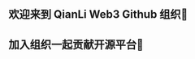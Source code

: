 ## 欢迎来到 QianLi Web3 Github 组织👋

## 加入组织一起贡献开源平台🥳









<!--

**Here are some ideas to get 
🙋‍♀️ A short introduction - what is your organization all about?
🌈 Contribution guidelines - how can the community get involved?
👩‍💻 Useful resources - where can the community find your docs? Is there anything else the community should know?
🍿 Fun facts - what does your team eat for breakfast?
🧙 Remember, you can do mighty things with the power of [Markdown](https://docs.github.co
